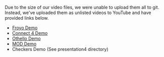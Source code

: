 Due to the size of our video files, we were unable to upload them all to git. Instead, we've uploaded them as unlisted videos to YouTube
and have provided links below.

* [Froyo Demo](https://youtu.be/MPyqXa4aZic)
* [Connect 4 Demo](https://youtu.be/jU5jdbU9U6g)
* [Othello Demo](https://youtu.be/ZwMhcP1lEww)
* [MOD Demo](https://youtu.be/Hb55vvWk5_4)
* Checkers Demo (See presentation4 directory)

